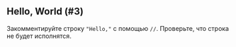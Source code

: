 Hello, World (#3)
-
Закомментируйте строку `"Hello,"` с помощью `//`.
Проверьте, что строка не будет исполнятся.
